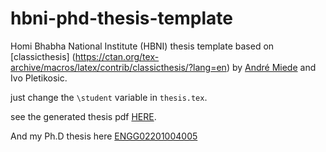 # hbni-phd-thesis-template

Homi Bhabha National Institute (HBNI) thesis template based on [classicthesis] (https://ctan.org/tex-archive/macros/latex/contrib/classicthesis/?lang=en) by [André Miede](https://www.miede.de) and Ivo Pletikosic.

just change the `\student` variable in `thesis.tex`.

see the generated thesis pdf [HERE](https://github.com/arun-babu/hbni-phd-thesis-template/blob/master/thesis.pdf).

And my Ph.D thesis here [ENGG02201004005](https://github.com/arun-babu/hbni-phd-thesis-template/blob/master/ENGG02201004005.pdf)
